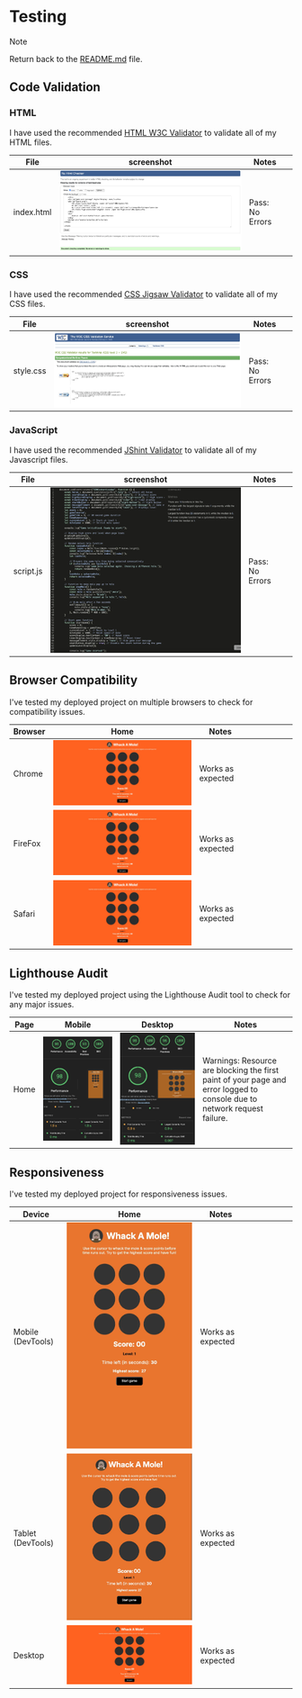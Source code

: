 # Testing

> [!NOTE]  
> Return back to the [README.md](README.md) file.

## Code Validation

### HTML

I have used the recommended [HTML W3C Validator](https://validator.w3.org) to validate all of my HTML files.

| File | screenshot | Notes |                                                                                                 |
| --- | --- | --- | ----------------------------------------------------------------------------------------------------------|
| index.html | ![screenshot](assets/images/html-validation.webp) | Pass: No Errors |

### CSS

I have used the recommended [CSS Jigsaw Validator](https://jigsaw.w3.org/css-validator) to validate all of my CSS files.

| File | screenshot | Notes |                                                                                                 |
| --- | --- | --- | ----------------------------------------------------------------------------------------------------------|
| style.css  | ![screenshot](assets/images/css-validation.webp) |  Pass: No Errors |

### JavaScript

I have used the recommended [JShint Validator](https://jshint.com) to validate all of my Javascript files.

| File | screenshot | Notes |                                                                                                 |
| --- | --- | --- | ----------------------------------------------------------------------------------------------------------|
| script.js  | ![screenshot](assets/images/java-validation.webp) |  Pass: No Errors |


## Browser Compatibility

I've tested my deployed project on multiple browsers to check for compatibility issues.

| Browser| Home | Notes |  |  |  |  |  |  | 
| --- | --- | --- | --- | --- | --- | --- | --- | --- | 
| Chrome | ![screenshot](assets/images/chrome-home-page.webp) | Works as expected |
| FireFox | ![screenshot](assets/images/firefox-home-page.webp) | Works as expected |
| Safari | ![screenshot](assets/images/safari-home-page.webp) | Works as expected |

## Lighthouse Audit

I've tested my deployed project using the Lighthouse Audit tool to check for any major issues.

| Page | Mobile | Desktop | Notes |
| --- | --- | --- | --- |
| Home | ![screenshot](assets/images/lhs-mobile.webp) | ![screenshot](assets/images/lhs-desktop.webp) | Warnings: Resource are blocking the first paint of your page and error logged to console due to network request failure. |

## Responsiveness

I've tested my deployed project for responsiveness issues.

| Device| Home | Notes |  |  |  |  |  |  |
| --- | --- | --- | --- | --- | --- | --- | --- | --- |
| Mobile (DevTools) | ![screenshot](assets/images/mobile-responsive.webp) |  Works as expected |
| Tablet (DevTools) | ![screenshot](assets/images/tablet-responsive.webp) |  Works as expected |
| Desktop | ![screenshot](assets/images/chrome-home-page.webp) | Works as expected |
